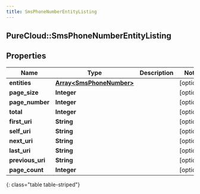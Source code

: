 ```yaml
---
title: SmsPhoneNumberEntityListing
---
```

## PureCloud::SmsPhoneNumberEntityListing

## Properties

|Name | Type | Description | Notes|
|------------ | ------------- | ------------- | -------------|
| **entities** | [**Array&lt;SmsPhoneNumber&gt;**](SmsPhoneNumber.html) |  | [optional] |
| **page_size** | **Integer** |  | [optional] |
| **page_number** | **Integer** |  | [optional] |
| **total** | **Integer** |  | [optional] |
| **first_uri** | **String** |  | [optional] |
| **self_uri** | **String** |  | [optional] |
| **next_uri** | **String** |  | [optional] |
| **last_uri** | **String** |  | [optional] |
| **previous_uri** | **String** |  | [optional] |
| **page_count** | **Integer** |  | [optional] |
{: class="table table-striped"}


